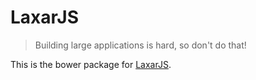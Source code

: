 # LaxarJS

> Building large applications is hard, so don't do that!

This is the bower package for [LaxarJS](https://github.com/LaxarJS/laxar).
